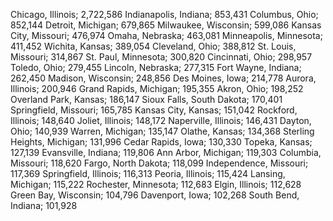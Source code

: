 Chicago, Illinois; 2,722,586
Indianapolis, Indiana; 853,431
Columbus, Ohio; 852,144
Detroit, Michigan; 679,865
Milwaukee, Wisconsin; 599,086
Kansas City, Missouri; 476,974
Omaha, Nebraska; 463,081
Minneapolis, Minnesota; 411,452
Wichita, Kansas; 389,054
Cleveland, Ohio; 388,812
St. Louis, Missouri; 314,867
St. Paul, Minnesota; 300,820
Cincinnati, Ohio; 298,957
Toledo, Ohio; 279,455
Lincoln, Nebraska; 277,315
Fort Wayne, Indiana; 262,450
Madison, Wisconsin; 248,856
Des Moines, Iowa; 214,778
Aurora, Illinois; 200,946
Grand Rapids, Michigan; 195,355
Akron, Ohio; 198,252
Overland Park, Kansas; 186,147
Sioux Falls, South Dakota; 170,401
Springfield, Missouri; 165,785
Kansas City, Kansas; 151,042
Rockford, Illinois; 148,640
Joliet, Illinois; 148,172
Naperville, Illinois; 146,431
Dayton, Ohio; 140,939
Warren, Michigan; 135,147
Olathe, Kansas; 134,368
Sterling Heights, Michigan; 131,996
Cedar Rapids, Iowa; 130,330
Topeka, Kansas; 127,139
Evansville, Indiana; 119,806
Ann Arbor, Michigan; 119,303
Columbia, Missouri; 118,620
Fargo, North Dakota; 118,099
Independence, Missouri; 117,369
Springfield, Illinois; 116,313
Peoria, Illinois; 115,424
Lansing, Michigan; 115,222
Rochester, Minnesota; 112,683
Elgin, Illinois; 112,628
Green Bay, Wisconsin; 104,796
Davenport, Iowa; 102,268
South Bend, Indiana; 101,928